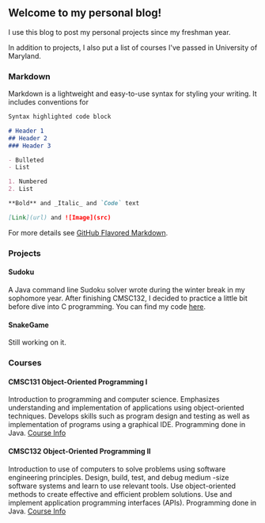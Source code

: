 ## Welcome to my personal blog!

I use this blog to post my personal projects since my freshman year.

In addition to projects, I also put a list of courses I've passed in University of Maryland.
### Markdown

Markdown is a lightweight and easy-to-use syntax for styling your writing. It includes conventions for

```markdown
Syntax highlighted code block

# Header 1
## Header 2
### Header 3

- Bulleted
- List

1. Numbered
2. List

**Bold** and _Italic_ and `Code` text

[Link](url) and ![Image](src)
```

For more details see [GitHub Flavored Markdown](https://guides.github.com/features/mastering-markdown/).

### Projects

#### Sudoku
A Java command line Sudoku solver wrote during the winter break in my sophomore year. After finishing CMSC132, I decided to practice a little bit before dive into C programming. You can find my code [here](https://github.com/SiddarGu/Sudoku/blob/master/SudokuSystem.java).

#### SnakeGame
Still working on it.

### Courses

#### CMSC131 Object-Oriented Programming I
Introduction to programming and computer science. Emphasizes understanding and implementation of applications using object-oriented techniques. Develops skills such as program design and testing as well as implementation of programs using a graphical IDE. Programming done in Java.
[Course Info](http://www.cs.umd.edu/class/spring2019/cmsc131-02XX/)

#### CMSC132 Object-Oriented Programming II
Introduction to use of computers to solve problems using software engineering principles. Design, build, test, and debug medium -size software systems and learn to use relevant tools. Use object-oriented methods to create effective and efficient problem solutions. Use and implement application programming interfaces (APIs). Programming done in Java.
[Course Info](https://www.cs.umd.edu/class/fall2019/cmsc132/)
